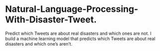 # Natural-Language-Processing-With-Disaster-Tweet.
Predict which Tweets are about real disasters and which ones are not. I build a machine learning model that predicts which Tweets are about real disasters and which one’s aren’t.
